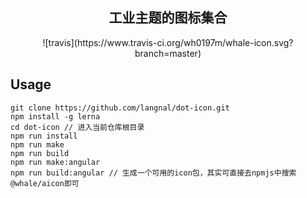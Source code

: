 <h2 align="center">工业主题的图标集合</h2>

<div align="center">
![travis](https://www.travis-ci.org/wh0197m/whale-icon.svg?branch=master)
</div>

## Usage

```
git clone https://github.com/langnal/dot-icon.git
npm install -g lerna
cd dot-icon // 进入当前仓库根目录
npm run install
npm run make
npm run build
npm run make:angular
npm run build:angular // 生成一个可用的icon包，其实可直接去npmjs中搜索@whale/aicon即可
```
